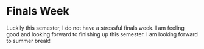 # Finals Week

Luckily this semester, I do not have a stressful finals week. I am feeling good and looking forward to finishing up this semester. I am looking forward to summer break!
